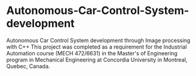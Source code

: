 # Autonomous-Car-Control-System-development
Autonomous Car Control System development through Image processing with C++
This project was completed as a requirement for the Industrial Automation course (MECH 472/6631) in the Master's of Engineering program in Mechanical Engineering at Concordia University in Montreal, Quebec, Canada.
